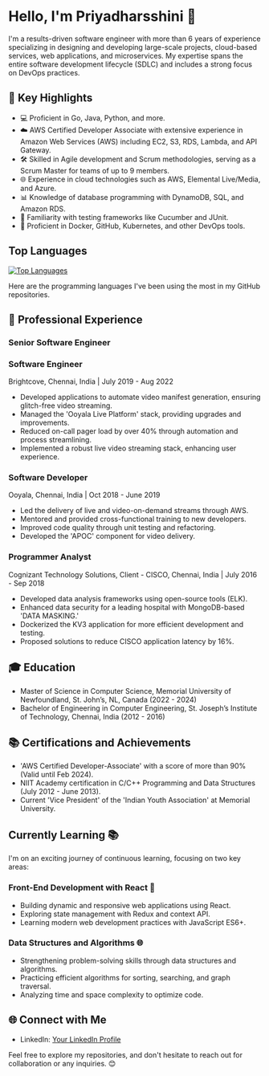 # Hello, I'm Priyadharsshini 👋

I'm a results-driven software engineer with more than 6 years of experience specializing in designing and developing large-scale projects, cloud-based services, web applications, and microservices. My expertise spans the entire software development lifecycle (SDLC) and includes a strong focus on DevOps practices.

## 🚀 Key Highlights

- 💻 Proficient in Go, Java, Python, and more.
- ☁️ AWS Certified Developer Associate with extensive experience in Amazon Web Services (AWS) including EC2, S3, RDS, Lambda, and API Gateway.
- 🛠️ Skilled in Agile development and Scrum methodologies, serving as a Scrum Master for teams of up to 9 members.
- 🌐 Experience in cloud technologies such as AWS, Elemental Live/Media, and Azure.
- 📊 Knowledge of database programming with DynamoDB, SQL, and Amazon RDS.
- 🧪 Familiarity with testing frameworks like Cucumber and JUnit.
- 🐳 Proficient in Docker, GitHub, Kubernetes, and other DevOps tools.

## Top Languages

[![Top Languages](https://github-readme-stats.vercel.app/api/top-langs/?username=Priyadharsshini)](https://github.com/Priyadharsshini/github-readme-stats)

Here are the programming languages I've been using the most in my GitHub repositories. 


## 🌟 Professional Experience

### Senior Software Engineer
### Software Engineer
Brightcove, Chennai, India | July 2019 - Aug 2022

- Developed applications to automate video manifest generation, ensuring glitch-free video streaming.
- Managed the 'Ooyala Live Platform' stack, providing upgrades and improvements.
- Reduced on-call pager load by over 40% through automation and process streamlining.
- Implemented a robust live video streaming stack, enhancing user experience.

### Software Developer
Ooyala, Chennai, India | Oct 2018 - June 2019

- Led the delivery of live and video-on-demand streams through AWS.
- Mentored and provided cross-functional training to new developers.
- Improved code quality through unit testing and refactoring.
- Developed the 'APOC' component for video delivery.

### Programmer Analyst
Cognizant Technology Solutions, Client - CISCO, Chennai, India | July 2016 - Sep 2018

- Developed data analysis frameworks using open-source tools (ELK).
- Enhanced data security for a leading hospital with MongoDB-based 'DATA MASKING.'
- Dockerized the KV3 application for more efficient development and testing.
- Proposed solutions to reduce CISCO application latency by 16%.

## 🎓 Education

- Master of Science in Computer Science, Memorial University of Newfoundland, St. John’s, NL, Canada (2022 - 2024)
- Bachelor of Engineering in Computer Engineering, St. Joseph’s Institute of Technology, Chennai, India (2012 - 2016)

## 📚 Certifications and Achievements

- 'AWS Certified Developer-Associate' with a score of more than 90% (Valid until Feb 2024).
- NIIT Academy certification in C/C++ Programming and Data Structures (July 2012 - June 2013).
- Current 'Vice President' of the 'Indian Youth Association' at Memorial University.

## Currently Learning 📚

I'm on an exciting journey of continuous learning, focusing on two key areas:

### Front-End Development with React 🚀

- Building dynamic and responsive web applications using React.
- Exploring state management with Redux and context API.
- Learning modern web development practices with JavaScript ES6+.


### Data Structures and Algorithms 🌐

- Strengthening problem-solving skills through data structures and algorithms.
- Practicing efficient algorithms for sorting, searching, and graph traversal.
- Analyzing time and space complexity to optimize code.
  

## 🌐 Connect with Me

- LinkedIn: [Your LinkedIn Profile](https://www.linkedin.com/in/priyadharsshinisakrapani/)

Feel free to explore my repositories, and don't hesitate to reach out for collaboration or any inquiries. 😊
